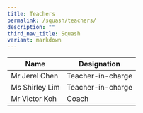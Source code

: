 ```yaml
---
title: Teachers
permalink: /squash/teachers/
description: ""
third_nav_title: Squash
variant: markdown
---
```

<table>
<thead>
  <tr>
    <th>Name   </th>
    <th>Designation</th>
  </tr>
</thead>
<tbody>
  
  <tr>
    <td>Mr Jerel Chen</td>
    <td>Teacher-in-charge</td>
  </tr>
 
  <tr>
    <td>Ms Shirley Lim</td>
    <td>Teacher-in-charge</td>
  </tr>
  <tr>
    <td>Mr Victor Koh</td>
    <td>Coach</td>
  </tr>
</tbody>
</table>
